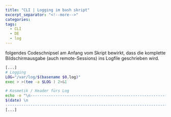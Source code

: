 ```yaml
---
title: "CLI | Logging im bash skript"
excerpt_separator: "<!--more-->"
categories:
tags:
  - CLI
  - DE
  - log
---
```



folgendes Codeschnipsel am Anfang vom Skript bewirkt, dass die komplette Bildschirmausgabe \(auch remote-Sessions\) ins Logfile geschrieben wird.

```bash
[...]
# Logging
LOG="/var/log/$(basename $0.log)"
exec > >(tee -a $LOG ) 2>&1

# Kosmetik / Header fürs Log
echo -e "\n---------------------------------------------------------------------------------------------\n
$(date) \n
---------------------------------------------------------------------------------------------" > $LOG
[...]
```



